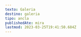 ```yaml
---
texto: Galeria
destino: galeria
tipo: ancla
publishedAte: mira
lastmod: 2023-03-25T19:41:50.684Z
---
```

